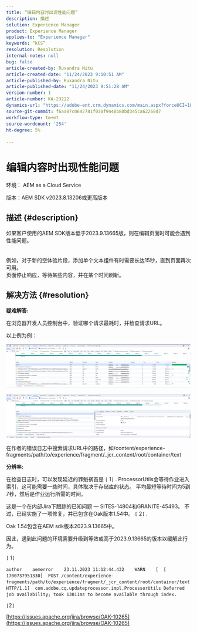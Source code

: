 ```yaml
---
title: “编辑内容时出现性能问题”
description: 描述
solution: Experience Manager
product: Experience Manager
applies-to: "Experience Manager"
keywords: “KCS”
resolution: Resolution
internal-notes: null
bug: false
article-created-by: Ruxandra Nitu
article-created-date: "11/24/2023 9:10:51 AM"
article-published-by: Ruxandra Nitu
article-published-date: "11/24/2023 9:51:28 AM"
version-number: 1
article-number: KA-23222
dynamics-url: "https://adobe-ent.crm.dynamics.com/main.aspx?forceUCI=1&pagetype=entityrecord&etn=knowledgearticle&id=e82fd859-a98a-ee11-8179-6045bd006a22"
source-git-commit: f6aa87c0642781f030f9448b80bd345ca62268d7
workflow-type: tm+mt
source-wordcount: '254'
ht-degree: 5%

---
```


# 编辑内容时出现性能问题


环境：
AEM as a Cloud Service

版本：AEM SDK v2023.8.13206或更高版本

## 描述 {#description}

如果客户使用的AEM SDK版本低于2023.9.13665版，则在编辑页面时可能会遇到性能问题。<br><br>
<br>例如，对于新的空体验片段，添加单个文本组件有时需要长达15秒，直到页面再次可用。
<br>页面停止响应，等待某些内容，并在某个时间刷新。

## 解决方法 {#resolution}


<b>疑难解答:</b>

在浏览器开发人员控制台中，验证哪个请求最耗时，并检查请求URL。

以上例为例：

![](assets/20d78534-ad8a-ee11-8179-6045bd006a22.png)

![](assets/76c14aea-ad8a-ee11-8179-6045bd006a22.png)

在作者的错误日志中搜索请求URL中的路径，如/content/experience-fragments/path/to/experience/fragment/_jcr_content/root/container/text

<b>分辨率:</b>

在检查日志时，可以发现延迟的罪魁祸首是 `[` 1`]` . ProcessorUtils会等待作业进入索引，这可能需要一些时间，具体取决于存储库的状态。 平均最短等待时间为5到7秒，然后是作业运行所需的时间。

这是一个在内部Jira下跟踪的已知问题 — SITES-14804和GRANITE-45493。 不过，已经实施了一项修复，并已包含在Oak版本1.54中。 `[` 2`]` .

Oak 1.54包含在AEM sdk版本2023.9.13665中。

因此，遇到此问题的环境需要升级到等效或高于2023.9.13665的版本以缓解此行为。



`[` 1`]`

`author    aemerror    23.11.2023 11:12:44.432    WARN    [  [ 1700737951330]  POST /content/experience-fragments/path/to/experience/fragment/_jcr_content/root/container/text HTTP/1.1]  com.adobe.cq.updateprocessor.impl.ProcessorUtils Deferred job availability; took 13011ms to become available through index.`

`[`2`]`

[https://issues.apache.org/jira/browse/OAK-10265](https://issues.apache.org/jira/browse/OAK-10265)
